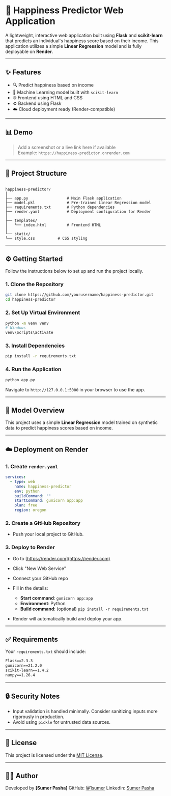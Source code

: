 # 🧠 Happiness Predictor Web Application

A lightweight, interactive web application built using **Flask** and **scikit-learn** that predicts an individual's happiness score based on their income. This application utilizes a simple **Linear Regression** model and is fully deployable on **Render**.

---

## ✨ Features

- 🔍 Predict happiness based on income
- 🧠 Machine Learning model built with `scikit-learn`
- 🌐 Frontend using HTML and CSS
- ⚙️ Backend using Flask
- ☁️ Cloud deployment ready (Render-compatible)

---

## 📊 Demo

> Add a screenshot or a live link here if available  
> Example: `https://happiness-predictor.onrender.com`

---

## 📁 Project Structure

```

happiness-predictor/
│
├── app.py                 # Main Flask application
├── model.pkl              # Pre-trained Linear Regression model
├── requirements.txt       # Python dependencies
├── render.yaml            # Deployment configuration for Render
│
├── templates/
│   └── index.html         # Frontend HTML
│
└── static/
└── style.css          # CSS styling

````

---

## ⚙️ Getting Started

Follow the instructions below to set up and run the project locally.

### 1. Clone the Repository

```bash
git clone https://github.com/yourusername/happiness-predictor.git
cd happiness-predictor
````

### 2. Set Up Virtual Environment

```bash
python -m venv venv
# Windows
venv\Scripts\activate
```

### 3. Install Dependencies

```bash
pip install -r requirements.txt
```

### 4. Run the Application

```bash
python app.py
```

Navigate to `http://127.0.0.1:5000` in your browser to use the app.

---

## 🧠 Model Overview

This project uses a simple **Linear Regression** model trained on synthetic data to predict happiness scores based on income.


---

## ☁️ Deployment on Render

### 1. Create `render.yaml`

```yaml
services:
  - type: web
    name: happiness-predictor
    env: python
    buildCommand: ""
    startCommand: gunicorn app:app
    plan: free
    region: oregon
```

### 2. Create a GitHub Repository

* Push your local project to GitHub.

### 3. Deploy to Render

* Go to [https://render.com](https://render.com)
* Click "New Web Service"
* Connect your GitHub repo
* Fill in the details:

  * **Start command**: `gunicorn app:app`
  * **Environment**: Python
  * **Build command**: (optional) `pip install -r requirements.txt`
* Render will automatically build and deploy your app.

---

## ✅ Requirements

Your `requirements.txt` should include:

```txt
Flask==2.3.3
gunicorn==21.2.0
scikit-learn==1.4.2
numpy==1.26.4
```

---

## 🔒 Security Notes

* Input validation is handled minimally. Consider sanitizing inputs more rigorously in production.
* Avoid using `pickle` for untrusted data sources.

---

## 📄 License

This project is licensed under the [MIT License](LICENSE).

---

## 🙋‍♂️ Author

Developed by **\[Sumer Pasha]**
GitHub: [@1sumer](https://github.com/1sumer)
LinkedIn: [Sumer Pasha](https://www.linkedin.com/in/sumer-pasha-70884a152/)


